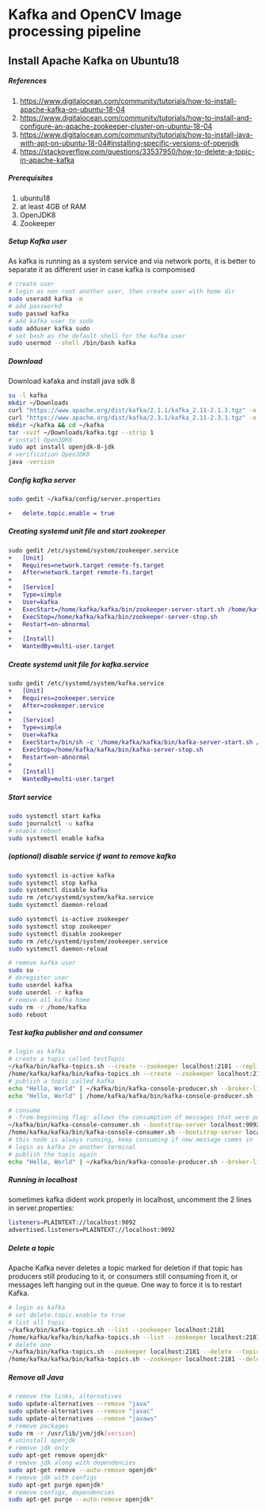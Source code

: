 # Kafka and OpenCV Image processing pipeline


## Install Apache Kafka on Ubuntu18

##### References
1. https://www.digitalocean.com/community/tutorials/how-to-install-apache-kafka-on-ubuntu-18-04
2. https://www.digitalocean.com/community/tutorials/how-to-install-and-configure-an-apache-zookeeper-cluster-on-ubuntu-18-04
3. https://www.digitalocean.com/community/tutorials/how-to-install-java-with-apt-on-ubuntu-18-04#installing-specific-versions-of-openjdk
4. https://stackoverflow.com/questions/33537950/how-to-delete-a-topic-in-apache-kafka

##### Prerequisites
1. ubuntu18
2. at least 4GB of RAM
3. OpenJDK8
4. Zookeeper

##### Setup Kafka user
As kafka is running as a system service and via network ports, it is better to separate it as different user in case kafka is compomised
```sh
# create user
# login as non root another user, then create user with home dir
sudo useradd kafka -m
# add passworkd
sudo passwd kafka
# add kafka user to sudo
sudo adduser kafka sudo
# set bash as the default shell for the kafka user
sudo usermod --shell /bin/bash kafka
```
##### Download
Download kafaka and install java sdk 8
```sh
su -l kafka
mkdir ~/Downloads
curl "https://www.apache.org/dist/kafka/2.1.1/kafka_2.11-2.1.1.tgz" -o ~/Downloads/kafka.tgz
curl "https://www.apache.org/dist/kafka/2.3.1/kafka_2.11-2.3.1.tgz" -o ~/Downloads/kafka.tgz
mkdir ~/kafka && cd ~/kafka
tar -xvzf ~/Downloads/kafka.tgz --strip 1
# install OpenJDK8
sudo apt install openjdk-8-jdk
# verification OpenJDK8
java -version
```
##### Config kafka server

```sh
sudo gedit ~/kafka/config/server.properties
```
```diff
+	delete.topic.enable = true
```
##### Creating systemd unit file and start zookeeper
```diff
sudo gedit /etc/systemd/system/zookeeper.service
+	[Unit]
+	Requires=network.target remote-fs.target
+	After=network.target remote-fs.target
+	
+	[Service]
+	Type=simple
+	User=kafka
+	ExecStart=/home/kafka/kafka/bin/zookeeper-server-start.sh /home/kafka/kafka/config/zookeeper.properties
+	ExecStop=/home/kafka/kafka/bin/zookeeper-server-stop.sh
+	Restart=on-abnormal
+	
+	[Install]
+	WantedBy=multi-user.target
```
##### Create systemd unit file for kafka.service
```diff
sudo gedit /etc/systemd/system/kafka.service
+	[Unit]
+	Requires=zookeeper.service
+	After=zookeeper.service
+	
+	[Service]
+	Type=simple
+	User=kafka
+	ExecStart=/bin/sh -c '/home/kafka/kafka/bin/kafka-server-start.sh /home/kafka/kafka/config/server.properties > /home/kafka/kafka/kafka.log 2>&1'
+	ExecStop=/home/kafka/kafka/bin/kafka-server-stop.sh
+	Restart=on-abnormal
+	
+	[Install]
+	WantedBy=multi-user.target
```
##### Start service
```sh
sudo systemctl start kafka
sudo journalctl -u kafka
# enable reboot
sudo systemctl enable kafka
```
##### (optional) disable service if want to remove kafka
```sh
sudo systemctl is-active kafka
sudo systemctl stop kafka
sudo systemctl disable kafka
sudo rm /etc/systemd/system/kafka.service
sudo systemctl daemon-reload

sudo systemctl is-active zookeeper
sudo systemctl stop zookeeper
sudo systemctl disable zookeeper
sudo rm /etc/systemd/system/zookeeper.service
sudo systemctl daemon-reload

# remove kafka user 
sudo su -
# deregister user
sudo userdel kafka
sudo userdel -r kafka
# remove all kafka home
sudo rm -r /home/kafka
sudo reboot
```
##### Test kafka publisher and and consumer
```sh
# login as kafka
# create a topic called testTopic
~/kafka/bin/kafka-topics.sh --create --zookeeper localhost:2181 --replication-factor 1 --partitions 1 --topic testTopic
/home/kafka/kafka/bin/kafka-topics.sh --create --zookeeper localhost:2181 --replication-factor 1 --partitions 1 --topic testTopic
# publish a topic called kafka
echo "Hello, World" | ~/kafka/bin/kafka-console-producer.sh --broker-list localhost:9092 --topic testTopic > /dev/null
echo "Hello, World" | /home/kafka/kafka/bin/kafka-console-producer.sh --broker-list localhost:9092 --topic testTopic > /dev/null

# consume
# -from-beginning flag: allows the consumption of messages that were published before the consumer was started
~/kafka/bin/kafka-console-consumer.sh --bootstrap-server localhost:9092 --topic testTopic --from-beginning
/home/kafka/kafka/bin/kafka-console-consumer.sh --bootstrap-server localhost:9092 --topic testTopic --from-beginning
# this node is always running, keep consuming if new message comes in
# login as kafka in another terminal
# publish the topic again
echo "Hello, World" | ~/kafka/bin/kafka-console-producer.sh --broker-list localhost:9092 --topic testTopic > /dev/null
```
##### Running in localhost
sometimes kafka dident work properly in localhost, uncomment the 2 lines in server.properties:
```sh
listeners=PLAINTEXT://localhost:9092
advertised.listeners=PLAINTEXT://localhost:9092
```
##### Delete a topic
Apache Kafka never deletes a topic marked for deletion if that topic has producers still producing to it, or consumers still consuming from it, or messages left hanging out in the queue. 
One way to force it is to restart Kafka. 
```sh
# login as kafka
# set delete.topic.enable to true
# list all topic
~/kafka/bin/kafka-topics.sh --list --zookeeper localhost:2181
/home/kafka/kafka/bin/kafka-topics.sh --list --zookeeper localhost:2181
# delete one 
~/kafka/bin/kafka-topics.sh --zookeeper localhost:2181 --delete --topic testTopic
/home/kafka/kafka/bin/kafka-topics.sh --zookeeper localhost:2181 --delete --topic testTopic
```

##### Remove all Java
```sh
# remove the links, alternatives 
sudo update-alternatives --remove "java"
sudo update-alternatives --remove "javac"
sudo update-alternatives --remove "javaws"
# remove packages
sudo rm -r /usr/lib/jvm/jdk[version]
# uninstall openjdk
# remove jdk only
sudo apt-get remove openjdk*
# remove jdk along with dependencies
sudo apt-get remove --auto-remove openjdk*
# remove jdk with configs
sudo apt-get purge openjdk*
# remove configs, dependencies
sudo apt-get purge --auto-remove openjdk*
```









































































